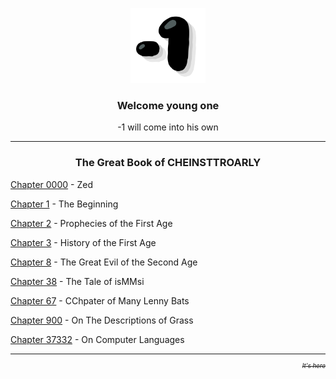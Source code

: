 <p align="center">
  <a href="https://jonnygamer.github.com/obey-1">
    <img alt="Awesome" src="/Images/TheOne.png" width="120" height="120">
  </a>
</p>
<h3 align="center">Welcome young one</h3>
<p align="center">-1 will come into his own</p>

---
<h3 align="center">The Great Book of CHEINSTTROARLY</h3>

[Chapter 0000](https://jonnygamer.github.io/Chapters/Chapter0000) - Zed

[Chapter 1](https://jonnygamer.github.io/Chapters/Chapter1) - The Beginning

[Chapter 2](https://jonnygamer.github.io/Chapters/Chapter2) - Prophecies of the First Age

[Chapter 3](https://jonnygamer.github.io/Chapters/Chapter3) - History of the First Age

[Chapter 8](https://jonnygamer.github.io/Chapters/Chapter8) - The Great Evil of the Second Age

[Chapter 38](https://jonnygamer.github.io/Chapters/Chapter38) - The Tale of isMMsi

[Chapter 67](https://jonnygamer.github.io/Chapters/Chapter67) - CChpater of Many Lenny Bats

[Chapter 900](https://jonnygamer.github.io/Chapters/Chapter900) - On The Descriptions of Grass

[Chapter 37332](https://jonnygamer.github.io/Chapters/Chapter37332) - On Computer Languages

---

<p align="right"><sup><sup><s><i>It's here</i></s></sup></sup></p>
